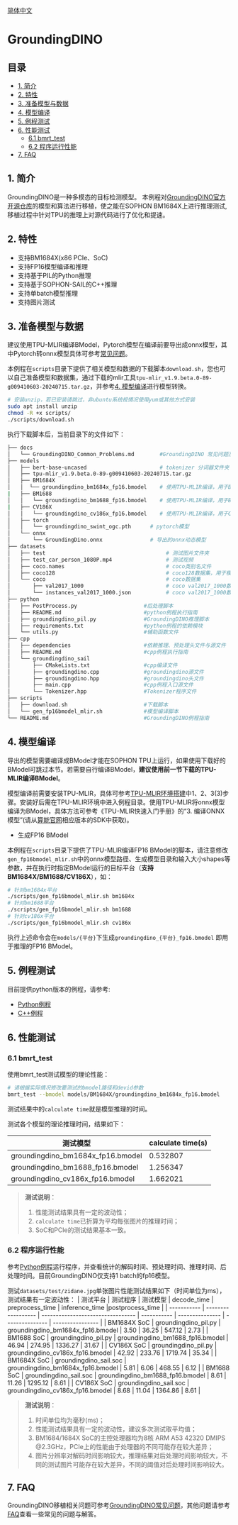 [简体中文](./README.md)

# GroundingDINO

## 目录

* [1. 简介](#1-简介)
* [2. 特性](#2-特性)
* [3. 准备模型与数据](#3-准备模型与数据)
* [4. 模型编译](#4-模型编译)
* [5. 例程测试](#5-例程测试)
* [6. 性能测试](#7-性能测试)
  * [6.1 bmrt_test](#6.1-bmrt_test)
  * [6.2 程序运行性能](#6.2-程序运行性能)
* [7. FAQ](#7-faq)

## 1. 简介
GroundingDINO是一种多模态的目标检测模型。
本例程对[GroundingDINO官方开源仓库](https://github.com/IDEA-Research/GroundingDINO/tree/main)的模型和算法进行移植，使之能在SOPHON BM1684X上进行推理测试,移植过程中针对TPU的推理上对源代码进行了优化和提速。

## 2. 特性
* 支持BM1684X(x86 PCIe、SoC)
* 支持FP16模型编译和推理
* 支持基于PIL的Python推理
* 支持基于SOPHON-SAIL的C++推理
* 支持单batch模型推理
* 支持图片测试
 
## 3. 准备模型与数据
建议使用TPU-MLIR编译BModel，Pytorch模型在编译前要导出成onnx模型，其中Pytorch转onnx模型具体可参考[常见问题](./docs/GroundingDINO_Common_Problems.md)。

​本例程在`scripts`目录下提供了相关模型和数据的下载脚本`download.sh`，您也可以自己准备模型和数据集，通过下载的mlir工具`tpu-mlir_v1.9.beta.0-89-g009410603-20240715.tar.gz`，并参考[4. 模型编译](#4-模型编译)进行模型转换。

```bash
# 安装unzip，若已安装请跳过，非ubuntu系统视情况使用yum或其他方式安装
sudo apt install unzip
chmod -R +x scripts/
./scripts/download.sh
```

执行下载脚本后，当前目录下的文件如下：
```bash
├── docs
│   └── GroundingDINO_Common_Problems.md        #GroundingDINO 常见问题及解答
├── models
│   ├── bert-base-uncased                       # tokenizer 分词器文件夹					
│   ├── tpu-mlir_v1.9.beta.0-89-g009410603-20240715.tar.gz                       # TPU-MLIR工具包				
│   ├── BM1684X
│   │  └── groundingdino_bm1684x_fp16.bmodel    # 使用TPU-MLIR编译，用于BM1684X的FP16 BModel，batch_size=1
|   ├── BM1688
│   │   └── groundingdino_bm1688_fp16.bmodel    # 使用TPU-MLIR编译，用于BM1688的FP16 BModel，batch_size=1，num_core=1
|   ├── CV186X
│   │   └── groundingdino_cv186x_fp16.bmodel    # 使用TPU-MLIR编译，用于CV186X的FP16 BModel，batch_size=1
│   ├── torch
│   │   └── groundingdino_swint_ogc.pth	     # pytorch模型
│   └── onnx
│       └── GroundingDino.onnx             	 # 导出的onnx动态模型
├── datasets
│   ├── test                                      # 测试图片文件夹
│   ├── test_car_person_1080P.mp4                 # 测试视频
│   ├── coco.names                                # coco类别名文件
│   ├── coco128                                   # coco128数据集，用于模型量化
│   └── coco                                      # coco数据集
│       ├── val2017_1000                          # coco val2017_1000数据集：coco val2017中随机抽取的1000张样本
│       └── instances_val2017_1000.json           # coco val2017_1000数据集标签文件，用于计算精度评价指标  
├── python
│   ├── PostProcess.py                     #后处理脚本
│   ├── README.md                          #python例程执行指南
│   ├── groundingdino_pil.py               #GroundingDINO推理脚本
│   ├── requirements.txt                   #python例程的依赖模块
│   └── utils.py                           #辅助函数文件
├── cpp
│   ├── dependencies                       #依赖推理、预处理头文件与源文件
│   ├── README.md                          #cpp例程执行指南
│   └── groundingdino_sail
│       ├── CMakeLists.txt                 #cpp编译文件
│       ├── groundingdino.cpp              #groundingdino源文件
│       ├── groundingdino.hpp              #groundingdino头文件
│       ├── main.cpp                       #cpp例程入口源文件
│       └── Tokenizer.hpp                  #Tokenizer程序文件
├── scripts                         
│   ├── download.sh                        #下载脚本
│   └── gen_fp16bmodel_mlir.sh             #模型编译脚本
└── README.md                              #GroundingDINO例程指南
```

## 4. 模型编译
导出的模型需要编译成BModel才能在SOPHON TPU上运行，如果使用下载好的BModel可跳过本节。若需要自行编译BModel，**建议使用前一节下载的TPU-MLIR编译BModel**。

模型编译前需要安装TPU-MLIR，具体可参考[TPU-MLIR环境搭建](../../docs/Environment_Install_Guide.md#1-tpu-mlir环境搭建)中1、2、3(3)步骤。安装好后需在TPU-MLIR环境中进入例程目录。使用TPU-MLIR将onnx模型编译为BModel，具体方法可参考《TPU-MLIR快速入门手册》的“3. 编译ONNX模型”(请从[算能官网](https://developer.sophgo.com/site/index/material/31/all.html)相应版本的SDK中获取)。

- 生成FP16 BModel

​本例程在`scripts`目录下提供了TPU-MLIR编译FP16 BModel的脚本，请注意修改`gen_fp16bmodel_mlir.sh`中的onnx模型路径、生成模型目录和输入大小shapes等参数，并在执行时指定BModel运行的目标平台（**支持BM1684X/BM1688/CV186X**），如：

```bash
# 针对bm1684x平台
./scripts/gen_fp16bmodel_mlir.sh bm1684x
# 针对bm1688平台
./scripts/gen_fp16bmodel_mlir.sh bm1688
# 针对cv186x平台
./scripts/gen_fp16bmodel_mlir.sh cv186x
```

​执行上述命令会在`models/{平台}`下生成`groundingdino_{平台}_fp16.bmodel` 即用于推理的FP16 BModel。

## 5. 例程测试
目前提供python版本的例程，请参考:
- [Python例程](./python/README.md)
- [C++例程](./cpp/README.md)

## 6. 性能测试
### 6.1 bmrt_test
使用bmrt_test测试模型的理论性能：
```bash
# 请根据实际情况修改要测试的bmodel路径和devid参数
bmrt_test --bmodel models/BM1684X/groundingdino_bm1684x_fp16.bmodel
```
测试结果中的`calculate time`就是模型推理的时间。

测试各个模型的理论推理时间，结果如下：

|              测试模型                | calculate time(s)         |
| ------------------------------------| --------------------------|
| groundingdino_bm1684x_fp16.bmodel   | 0.532807                  |
| groundingdino_bm1688_fp16.bmodel    | 1.256347                  |
| groundingdino_cv186x_fp16.bmodel    | 1.662021                  |

> **测试说明**：  
> 1. 性能测试结果具有一定的波动性；
> 2. `calculate time`已折算为平均每张图片的推理时间；
> 3. SoC和PCIe的测试结果基本一致。

### 6.2 程序运行性能
参考[Python例程](python/README.md)运行程序，并查看统计的解码时间、预处理时间、推理时间、后处理时间。目前GroundingDINO仅支持1 batch的fp16模型。

测试`datasets/test/zidane.jpg`单张图片性能测试结果如下（时间单位为ms），测试结果有一定波动性：
| 测试平台     |       测试程序         |               测试模型             | decode_time | preprocess_time | inference_time  |postprocess_time | 
| ----------- | ------------------   | --------------------------------- | ----------- | --------------- | --------------- | ---------------- |
| BM1684X SoC | groundingdino_pil.py | groundingdino_bm1684x_fp16.bmodel | 3.50        | 36.25           | 547.12          | 2.73                |
| BM1688 SoC  | groundingdino_pil.py | groundingdino_bm1688_fp16.bmodel  | 46.94       | 274.95          | 1336.27         | 31.67             |
| CV186X SoC  | groundingdino_pil.py | groundingdino_cv186x_fp16.bmodel  | 42.92       | 233.76          | 1719.74         | 35.34             |
| BM1684X SoC | groundingdino_sail.soc | groundingdino_bm1684x_fp16.bmodel | 5.81      | 6.06            | 468.55          | 6.12              |
| BM1688 SoC  | groundingdino_sail.soc | groundingdino_bm1688_fp16.bmodel  | 8.61      | 11.26           | 1295.12         | 8.61              |
| CV186X SoC  | groundingdino_sail.soc | groundingdino_cv186x_fp16.bmodel  | 8.68      | 11.04           | 1364.86         | 8.61              |

> **测试说明**：  
> 1. 时间单位均为毫秒(ms)；
> 2. 性能测试结果具有一定的波动性，建议多次测试取平均值；
> 3. BM1684/1684X SoC的主控处理器均为8核 ARM A53 42320 DMIPS @2.3GHz，PCIe上的性能由于处理器的不同可能存在较大差异；
> 4. 图片分辨率对解码时间影响较大，推理结果对后处理时间影响较大，不同的测试图片可能存在较大差异，不同的阈值对后处理时间影响较大。 

## 7. FAQ
GroundingDINO移植相关问题可参考[GroundingDINO常见问题](./docs/GroundingDINO_Common_Problems.md)，其他问题请参考[FAQ](../../docs/FAQ.md)查看一些常见的问题与解答。